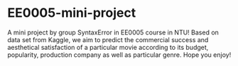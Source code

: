# EE0005-mini-project
A mini project by group SyntaxError in EE0005 course in NTU!
Based on data set from Kaggle, we aim to predict the commercial success and aesthetical satisfaction of a particular movie according to its budget, popularity, production company as well as particular genre.
Hope you enjoy!
